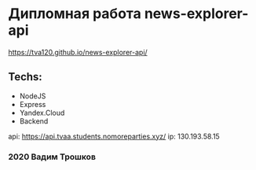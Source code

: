# Дипломная работа news-explorer-api


https://tva120.github.io/news-explorer-api/


## Techs:
* NodeJS
* Express
* Yandex.Cloud
* Backend


api:
https://api.tvaa.students.nomoreparties.xyz/
ip:
130.193.58.15

### 2020 Вадим Трошков

